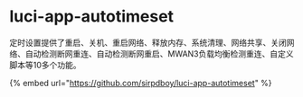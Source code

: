 # luci-app-autotimeset

定时设置提供了重启、关机、重启网络、释放内存、系统清理、网络共享、关闭网络、自动检测断网重连、自动检测断网重启、MWAN3负载均衡检测重连、自定义脚本等10多个功能。

{% embed url="https://github.com/sirpdboy/luci-app-autotimeset" %}
